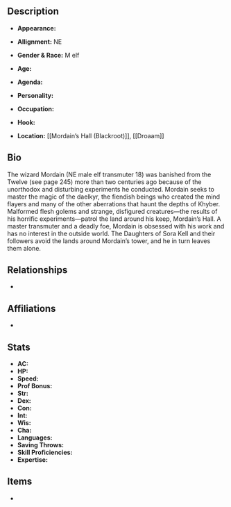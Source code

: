 ## Description
- **Appearance:** 

- **Allignment:** NE

- **Gender & Race:** M elf

- **Age:** 

- **Agenda:** 

- **Personality:** 

- **Occupation:** 

- **Hook:** 

- **Location:** [[Mordain’s Hall (Blackroot)]], [[Droaam]]

## Bio
The wizard Mordain (NE male elf transmuter 18) was banished from the Twelve (see page 245) more than two centuries ago because of the unorthodox and disturbing experiments he conducted. Mordain seeks to master the magic of the daelkyr, the fiendish beings who created the mind flayers and many of the other aberrations that haunt the depths of Khyber. Malformed flesh golems and strange, disfigured creatures—the results of his horrific experiments—patrol the land around his keep, Mordain’s Hall. A master transmuter and a deadly foe, Mordain is obsessed with his work and has no interest in the outside world. The Daughters of Sora Kell and their followers avoid the lands around Mordain’s tower, and he in turn leaves them alone.

## Relationships
- 

## Affiliations
- 

## Stats
- **AC:** 
- **HP:** 
- **Speed:** 
- **Prof Bonus:** 
- **Str:** 
- **Dex:** 
- **Con:** 
- **Int:** 
- **Wis:** 
- **Cha:** 
- **Languages:** 
- **Saving Throws:** 
- **Skill Proficiencies:** 
- **Expertise:** 


## Items
- 
